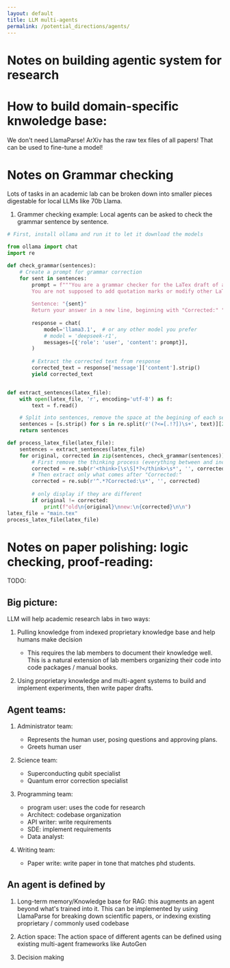 ```yaml
---
layout: default
title: LLM multi-agents
permalink: /potential_directions/agents/
---
```


<!-- <style>
/* Make sure body and html span full height and have no background */
html, body {
    min-height: 100vh;
    background: transparent !important;
}

/* Create a background wrapper that covers everything */
body::before {
    content: '';
    position: fixed;
    top: 0;
    left: 0;
    width: 100%;
    height: 100%;
    background-image: url('/files/2024/JJ_Chain.png');
    background-size: cover;
    background-position: center;
    background-attachment: fixed;
    z-index: -2;
}

/* Dark overlay for the entire page */
body::after {
    content: '';
    position: fixed;
    top: 0;
    left: 0;
    width: 100%;
    height: 100%;
    background: rgba(0, 0, 0, 0.7);
    z-index: -1;
}

/* Override all header backgrounds and ensure proper z-index */
header,
.dark-mode header,
body.dark-mode header {
    background-color: transparent !important;
    position: relative;
    z-index: 100;
}

/* Override all footer backgrounds and ensure proper z-index */
footer,
#footer,
.dark-mode footer,
.dark-mode #footer,
body.dark-mode #footer {
    background-color: transparent !important;
    margin-top: 2em;
    position: relative;
    z-index: 1;
}

main {
    position: relative;
    z-index: 1;
    padding: 2em;
    max-width: none !important;
    width: 100%;
    margin: 0;
    min-height: calc(100vh - 200px);
    background: transparent !important;
    text-align: left;
}

/* Ensure text in header/footer remains visible */
.menu-link > a,
.search-button a,
.footer-section h3,
.social-link,
.footer-section p,
.dark-mode .menu-link > a,
.dark-mode .search-button a,
.dark-mode .footer-section h3,
.dark-mode .social-link,
.dark-mode .footer-section p {
    color: white !important;
    text-shadow: 0 1px 3px rgba(0, 0, 0, 0.3);
    position: relative;
    z-index: 101;
}

/* Style dropdown menu to be semi-transparent */
.dropdown-content,
.dark-mode .dropdown-content {
    background: rgba(26, 26, 26, 0.8) !important;
    backdrop-filter: blur(5px);
    -webkit-backdrop-filter: blur(5px);
    z-index: 102;
}

.dropdown-content a,
.dark-mode .dropdown-content a {
    color: white !important;
}

main > * {
    position: relative;
    z-index: 1;
    max-width: 1000px;
    margin-left: auto;
    margin-right: auto;
    color: white;
}

main h1 {
    font-size: 2em;
    margin-top: 1.5em;
    margin-bottom: 1em;
}

main p {
    margin-bottom: 1em;
    line-height: 1.6;
}

main a {
    color: var(--color-primary);
    text-decoration: none;
}

main a:hover {
    text-decoration: underline;
}

/* Add hover area for dropdown */
.menu-link {
    padding-bottom: 20px;
}

/* Create hover bridge for dropdown */
.dropdown-content::before {
    content: '';
    position: absolute;
    top: -20px;
    left: 0;
    right: 0;
    height: 20px;
    background: transparent;
}

/* Ensure dropdown items are clickable */
.dropdown-content a {
    position: relative;
    z-index: 103;
    display: block;
    padding: 0.8em 1.2em;
    color: white !important;
    transition: background-color 0.2s ease;
}

.dropdown-content a:hover {
    background-color: rgba(255, 255, 255, 0.1);
}

/* Background overlays */
body::before {
    z-index: -2;
}

body::after {
    z-index: -1;
}

main {
    z-index: 1;
}
</style> -->

# Notes on building agentic system for research


# How to build domain-specific knwoledge base:

We don't need LlamaParse! ArXiv has the raw tex files of all papers! That can be used to fine-tune a model!

# Notes on Grammar checking

Lots of tasks in an academic lab can be broken down into smaller pieces digestable for local LLMs like 70b Llama.

1) Grammer checking example: Local agents can be asked to check the grammar sentence by sentence. 

```python
# First, install ollama and run it to let it download the models

from ollama import chat
import re

def check_grammar(sentences):
    # Create a prompt for grammar correction
    for sent in sentences:
        prompt = f"""You are a grammar checker for the LaTex draft of an academic paper. Correct the following sentence for obvious grammar mistakes. 
        You are not supposed to add quotation marks or modify other LaTex commands. Only return the corrected sentence without explanations or additional text.
        
        Sentence: "{sent}"
        Return your answer in a new line, beginning with "Corrected:" """
        
        response = chat(
            model='llama3.1',  # or any other model you prefer
            # model = 'deepseek-r1',
            messages=[{'role': 'user', 'content': prompt}],
        )
        
        # Extract the corrected text from response
        corrected_text = response['message']['content'].strip()
        yield corrected_text


def extract_sentences(latex_file):
    with open(latex_file, 'r', encoding='utf-8') as f:
        text = f.read()

    # Split into sentences, remove the space at the begining of each senteces, start from the 4th sentence
    sentences = [s.strip() for s in re.split(r'(?<=[.!?])\s+', text)][2:]
    return sentences

def process_latex_file(latex_file):
    sentences = extract_sentences(latex_file)
    for original, corrected in zip(sentences, check_grammar(sentences)):
        # First remove the thinking process (everything between and including <think> tags)
        corrected = re.sub(r'<think>[\s\S]*?</think>\s*', '', corrected)
        # Then extract only what comes after "Corrected:"
        corrected = re.sub(r'^.*?Corrected:\s*', '', corrected)
        
        # only display if they are different
        if original != corrected:
            print(f"old\n{original}\nnew:\n{corrected}\n\n")
latex_file = "main.tex"
process_latex_file(latex_file)
```

# Notes on paper polishing: logic checking, proof-reading:

TODO:

## Big picture:

LLM will help academic research labs in two ways:

1) Pulling knowledge from indexed proprietary knowledge base and help humans make decision
    - This requires the lab members to document their knowledge well. This is a natural extension of lab members organizing their code into code packages / manual books.

2) Using proprietary knowledge and multi-agent systems to build and implement experiments, then write paper drafts.

## Agent teams:

1) Administrator team: 
    - Represents the human user, posing questions and approving plans.
    - Greets human user

2) Science team:
    - Superconducting qubit specialist
    - Quantum error correction specialist

2) Programming team:
    - program user: uses the code for research
    - Architect: codebase organization
    - API writer: write requirements
    - SDE: implement requirements
    - Data analyst: 

3) Writing team:
    - Paper write: write paper in tone that matches phd students.


## An agent is defined by 

1) Long-term memory/Knowledge base for RAG: this augments an agent beyond what's trained into it. This can be implemented by using LlamaParse for breaking down scientific papers, or indexing existing proprietary / commonly used codebase
    
2) Action space: The action space of different agents can be defined using existing multi-agent frameworks like AutoGen

3) Decision making


